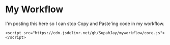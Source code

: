 # My Workflow
I'm posting this here so I can stop Copy and Paste'ing code in my workflow.
```
<script src="https://cdn.jsdelivr.net/gh/SupahJay/myworkflow/core.js"></script>
```
